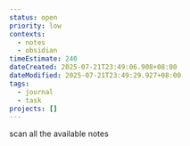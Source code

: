 ```yaml
---
status: open
priority: low
contexts:
  - notes
  - obsidian
timeEstimate: 240
dateCreated: 2025-07-21T23:49:06.908+08:00
dateModified: 2025-07-21T23:49:29.927+08:00
tags:
  - journal
  - task
projects: []
---
```


scan all the available notes


